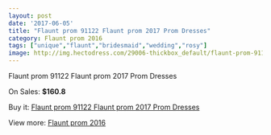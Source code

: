 ```yaml
---
layout: post
date: '2017-06-05'
title: "Flaunt prom 91122 Flaunt prom 2017 Prom Dresses"
category: Flaunt prom 2016
tags: ["unique","flaunt","bridesmaid","wedding","rosy"]
image: http://img.hectodress.com/29006-thickbox_default/flaunt-prom-91122-flaunt-prom-2012-prom-dresses.jpg
---
```

Flaunt prom 91122 Flaunt prom 2017 Prom Dresses

On Sales: **$160.8**
<a href="https://www.hectodress.com/flaunt-prom-2013/13545-flaunt-prom-91122-flaunt-prom-2012-prom-dresses.html"><amp-img layout="responsive" width="600" height="600" src="//img.hectodress.com/29006-thickbox_default/flaunt-prom-91122-flaunt-prom-2012-prom-dresses.jpg" alt="Flaunt prom 91122 Flaunt prom 2017 Prom Dresses 0" /></a>
<a href="https://www.hectodress.com/flaunt-prom-2013/13545-flaunt-prom-91122-flaunt-prom-2012-prom-dresses.html"><amp-img layout="responsive" width="600" height="600" src="//img.hectodress.com/29007-thickbox_default/flaunt-prom-91122-flaunt-prom-2012-prom-dresses.jpg" alt="Flaunt prom 91122 Flaunt prom 2017 Prom Dresses 1" /></a>

Buy it: [Flaunt prom 91122 Flaunt prom 2017 Prom Dresses](https://www.hectodress.com/flaunt-prom-2013/13545-flaunt-prom-91122-flaunt-prom-2012-prom-dresses.html "Flaunt prom 91122 Flaunt prom 2017 Prom Dresses")

View more: [Flaunt prom 2016](https://www.hectodress.com/222-flaunt-prom-2013 "Flaunt prom 2016")